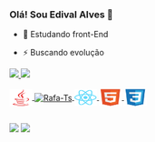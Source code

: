 
### Olá! Sou Edival Alves 👋

- 🔭 Estudando front-End

- ⚡ Buscando evolução


<div>
  <a href="https://beacons.ai/alvesedval">
  <img height="180em" src="https://github-readme-stats.vercel.app/api?username=alvesedval&show_icons=true&theme=dark&include_all_commits=true&count_private=true"/>
  <img height="180em" src="https://github-readme-stats.vercel.app/api/top-langs/?username=alvesedval&layout=compact&langs_count=16&theme=dark"/>
</div>

  
<div style="display: inline_block"><br>
  <img align="center" alt="Rafa-Js" height="30" width="40" src="https://raw.githubusercontent.com/devicons/devicon/master/icons/java/java-plain.svg">
  <img align="center" alt="Rafa-Ts" height="30" width="40" src="https://raw.githubusercontent.com/devicons/devicon/master/icons/type/type-plain.svg">
  <img align="center" alt="Rafa-React" height="30" width="40" src="https://raw.githubusercontent.com/devicons/devicon/master/icons/react/react-original.svg">
  <img align="center" alt="Rafa-HTML" height="30" width="40" src="https://raw.githubusercontent.com/devicons/devicon/master/icons/html5/html5-original.svg">
  <img align="center" alt="Rafa-CSS" height="30" width="40" src="https://raw.githubusercontent.com/devicons/devicon/master/icons/css3/css3-original.svg">
 
</div>
  
##

  
<div>

  <a href="https://instagram.com/edival_n?igshid=YmMyMTA2M2Y=" target="_blank"><img src="https://img.shields.io/badge/-Instagram-%23E4405F?style=for-the-badge&logo=instagram&logoColor=white" target="_blank"></a>
<a href = "mailto:edvaln130@gmail.com"><img src="https://img.shields.io/badge/Gmail-D14836?style=for-the-badge&logo=gmail&logoColor=white" target="_blank"></a>

